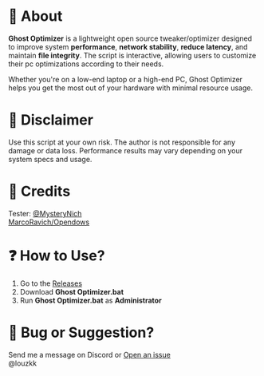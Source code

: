 # 👻 About

**Ghost Optimizer** is a lightweight open source tweaker/optimizer designed to improve system **performance**, **network stability**, **reduce latency**, and maintain **file integrity**. The script is interactive, allowing users to customize their pc optimizations according to their needs.

Whether you're on a low-end laptop or a high-end PC, Ghost Optimizer helps you get the most out of your hardware with minimal resource usage.


# 🚨 Disclaimer
Use this script at your own risk. The author is not responsible for any damage or data loss.
Performance results may vary depending on your system specs and usage.

# 🤝 Credits

Tester: [@MysteryNich](https://github.com/MysteryNich)  
[MarcoRavich/Opendows](https://github.com/MarcoRavich/Opendows)

# ❓ How to Use?

1. Go to the [Releases](https://github.com/louzkk/Ghost-Optimizer/releases)  
2. Download **Ghost Optimizer.bat**  
3. Run **Ghost Optimizer.bat** as **Administrator**  

# 💬 Bug or Suggestion?
Send me a message on Discord or [Open an issue](https://github.com/louzkk/Ghost-Optimizer/issues)     
@louzkk
